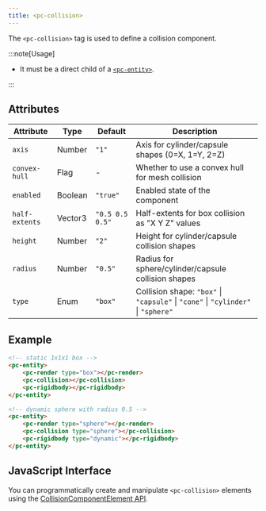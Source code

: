 ```yaml
---
title: <pc-collision>
---
```


The `<pc-collision>` tag is used to define a collision component.

:::note[Usage]

* It must be a direct child of a [`<pc-entity>`](../pc-entity).

:::

## Attributes

<div className="attribute-table">

| Attribute | Type | Default | Description |
| --- | --- | --- | --- |
| `axis` | Number | `"1"` | Axis for cylinder/capsule shapes (0=X, 1=Y, 2=Z) |
| `convex-hull` | Flag | - | Whether to use a convex hull for mesh collision |
| `enabled` | Boolean | `"true"` | Enabled state of the component |
| `half-extents` | Vector3 | `"0.5 0.5 0.5"` | Half-extents for box collision as "X Y Z" values |
| `height` | Number | `"2"` | Height for cylinder/capsule collision shapes |
| `radius` | Number | `"0.5"` | Radius for sphere/cylinder/capsule collision shapes |
| `type` | Enum | `"box"` | Collision shape: `"box"` \| `"capsule"` \| `"cone"` \| `"cylinder"` \| `"sphere"` |

</div>

## Example

```html
<!-- static 1x1x1 box -->
<pc-entity>
    <pc-render type="box"></pc-render>
    <pc-collision></pc-collision>
    <pc-rigidbody></pc-rigidbody>
</pc-entity>

<!-- dynamic sphere with radius 0.5 -->
<pc-entity>
    <pc-render type="sphere"></pc-render>
    <pc-collision type="sphere"></pc-collision>
    <pc-rigidbody type="dynamic"></pc-rigidbody>
</pc-entity>
```

## JavaScript Interface

You can programmatically create and manipulate `<pc-collision>` elements using the [CollisionComponentElement API](https://api.playcanvas.com/web-components/classes/CollisionComponentElement.html).
